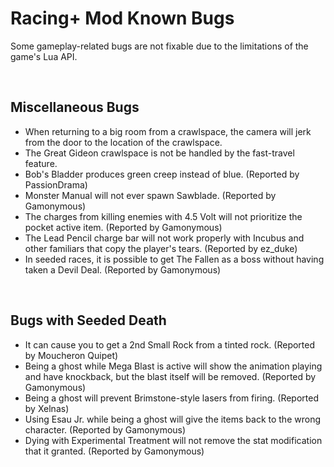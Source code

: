 # Racing+ Mod Known Bugs

Some gameplay-related bugs are not fixable due to the limitations of the game's Lua API.

<br />

## Miscellaneous Bugs

- When returning to a big room from a crawlspace, the camera will jerk from the door to the location of the crawlspace.
- The Great Gideon crawlspace is not be handled by the fast-travel feature.
- Bob's Bladder produces green creep instead of blue. (Reported by PassionDrama)
- Monster Manual will not ever spawn Sawblade. (Reported by Gamonymous)
- The charges from killing enemies with 4.5 Volt will not prioritize the pocket active item. (Reported by Gamonymous)
- The Lead Pencil charge bar will not work properly with Incubus and other familiars that copy the player's tears. (Reported by ez_duke)
- In seeded races, it is possible to get The Fallen as a boss without having taken a Devil Deal. (Reported by Gamonymous)

<br />

## Bugs with Seeded Death

- It can cause you to get a 2nd Small Rock from a tinted rock. (Reported by Moucheron Quipet)
- Being a ghost while Mega Blast is active will show the animation playing and have knockback, but the blast itself will be removed. (Reported by Gamonymous)
- Being a ghost will prevent Brimstone-style lasers from firing. (Reported by Xelnas)
- Using Esau Jr. while being a ghost will give the items back to the wrong character. (Reported by Gamonymous)
- Dying with Experimental Treatment will not remove the stat modification that it granted. (Reported by Gamonymous)

<br />
